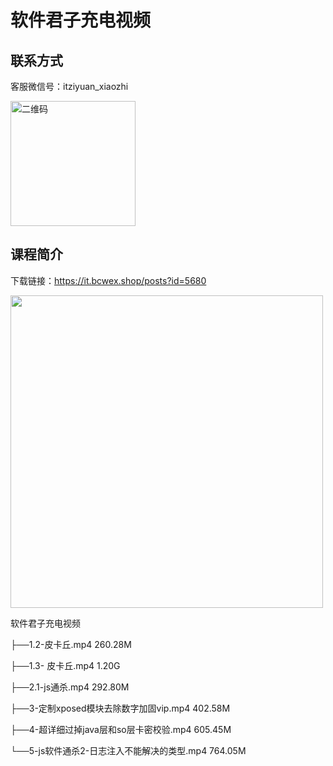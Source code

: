 # 软件君子充电视频

## 联系方式

客服微信号：itziyuan_xiaozhi

<img src="https://ziyuanyun.oss-cn-guangzhou.aliyuncs.com/common/20240614073449/666b82192834a.jpg" width="200" height="200" alt="二维码">

## 课程简介

下载链接：https://it.bcwex.shop/posts?id=5680

<img src="https://ziyuanyun.oss-cn-guangzhou.aliyuncs.com/yun/20241201164155/674c21531a0dd.jpg" width="500" alt="">

  

 软件君子充电视频

 ├──1.2-皮卡丘.mp4 260.28M

 ├──1.3- 皮卡丘.mp4 1.20G

 ├──2.1-js通杀.mp4 292.80M

 ├──3-定制xposed模块去除数字加固vip.mp4 402.58M

 ├──4-超详细过掉java层和so层卡密校验.mp4 605.45M

 └──5-js软件通杀2-日志注入不能解决的类型.mp4 764.05M

  
